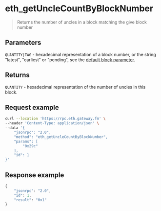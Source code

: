 # eth_getUncleCountByBlockNumber


> Returns the number of uncles in a block matching the give block number


## Parameters

`QUANTITY|TAG` - hexadecimal representation of a block number, or the string "latest", "earliest" or "pending", see the [default block parameter](https://eth.wiki/json-rpc/API#the-default-block-parameter).

## Returns

`QUANTITY` - hexadecimal representation of the number of uncles in this block.

## **Request example**

```bash
curl --location 'https://rpc.eth.gateway.fm' \
--header 'Content-Type: application/json' \
--data '{
    "jsonrpc": "2.0",
    "method": "eth_getUncleCountByBlockNumber",
    "params": [
        "0x29c"
    ],
    "id": 1
}'
```

## **Response example**

```javascript
{
    "jsonrpc": "2.0",
    "id": 1,
    "result": "0x1"
}
```
